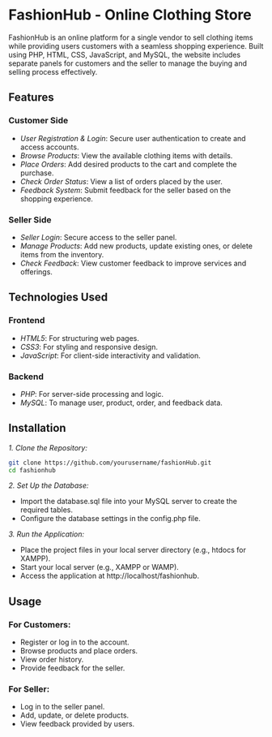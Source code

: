 # FashionHub - Online Clothing Store
FashionHub is an online platform for a single vendor to sell clothing items while providing users customers with a seamless shopping experience.
Built using PHP, HTML, CSS, JavaScript, and MySQL, the website includes separate panels for customers and the seller to manage the buying and selling process effectively.

## Features
### Customer Side
- *User Registration & Login*: Secure user authentication to create and access accounts.
- *Browse Products*: View the available clothing items with details.
- *Place Orders*: Add desired products to the cart and complete the purchase.
- *Check Order Status*: View a list of orders placed by the user.
- *Feedback System*: Submit feedback for the seller based on the shopping experience.

### Seller Side
- *Seller Login*: Secure access to the seller panel.
- *Manage Products*: Add new products, update existing ones, or delete items from the inventory.
- *Check Feedback*: View customer feedback to improve services and offerings.
  
## Technologies Used
### Frontend
- *HTML5*: For structuring web pages.
- *CSS3*: For styling and responsive design.
- *JavaScript*: For client-side interactivity and validation.
  
### Backend
- *PHP*: For server-side processing and logic.
- *MySQL*: To manage user, product, order, and feedback data.

## Installation
*1. Clone the Repository:*
```bash
git clone https://github.com/yourusername/fashionHub.git  
cd fashionhub
```

*2. Set Up the Database:*
- Import the database.sql file into your MySQL server to create the required tables.
- Configure the database settings in the config.php file.

*3. Run the Application:*
- Place the project files in your local server directory (e.g., htdocs for XAMPP).
- Start your local server (e.g., XAMPP or WAMP).
- Access the application at http://localhost/fashionhub.

## Usage
### For Customers:
- Register or log in to the account.
- Browse products and place orders.
- View order history.
- Provide feedback for the seller.
  
### For Seller:
- Log in to the seller panel.
- Add, update, or delete products.
- View feedback provided by users.
